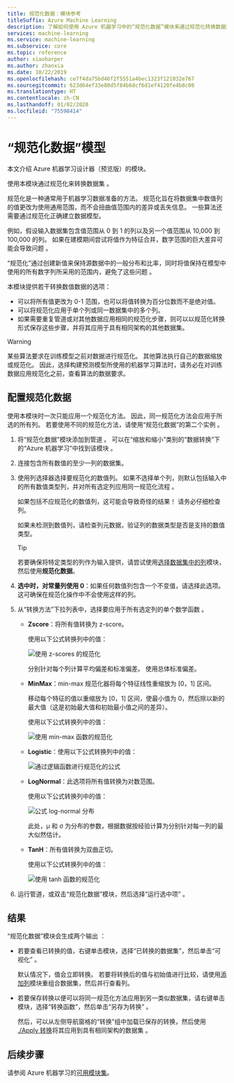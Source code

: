 ```yaml
---
title: 规范化数据：模块参考
titleSuffix: Azure Machine Learning
description: 了解如何使用 Azure 机器学习中的“规范化数据”模块来通过规范化转换数据集  。
services: machine-learning
ms.service: machine-learning
ms.subservice: core
ms.topic: reference
author: xiaoharper
ms.author: zhanxia
ms.date: 10/22/2019
ms.openlocfilehash: ce7f4da75bd46f2f5551a4bec1323f121032e767
ms.sourcegitcommit: 623d64ef33e80d5f84b6dcf6d1ef4120fe4b8c08
ms.translationtype: HT
ms.contentlocale: zh-CN
ms.lasthandoff: 01/02/2020
ms.locfileid: "75598414"
---
```

# <a name="normalize-data-module"></a>“规范化数据”模型

本文介绍 Azure 机器学习设计器（预览版）的模块。

使用本模块通过规范化来转换数据集  。

规范化是一种通常用于机器学习数据准备的方法。 规范化旨在将数据集中数值列的值更改为使用通用范围，而不会扭曲值范围内的差异或丢失信息。 一些算法还需要通过规范化正确建立数据模型。

例如，假设输入数据集包含值范围从 0 到 1 的列以及另一个值范围从 10,000 到 100,000 的列。 如果在建模期间尝试将值作为特征合并，数字范围的巨大差异可能会导致问题  。

“规范化”通过创建新值来保持源数据中的一般分布和比率，同时将值保持在模型中使用的所有数字列所采用的范围内，避免了这些问题  。

本模块提供若干转换数值数据的选项：

- 可以将所有值更改为 0-1 范围，也可以将值转换为百分位数而不是绝对值。
- 可以将规范化应用于单个列或同一数据集中的多个列。
- 如果需要重复管道或对其他数据应用相同的规范化步骤，则可以以规范化转换形式保存这些步骤，并将其应用于具有相同架构的其他数据集。

> [!WARNING]
> 某些算法要求在训练模型之前对数据进行规范化。 其他算法执行自己的数据缩放或规范化。 因此，选择构建预测模型所使用的机器学习算法时，请务必在对训练数据应用规范化之前，查看算法的数据要求。

##  <a name="configure-normalize-data"></a>配置规范化数据

使用本模块时一次只能应用一个规范化方法。 因此，同一规范化方法会应用于所选的所有列。 若要使用不同的规范化方法，请使用“规范化数据”的第二个实例  。

1. 将“规范化数据”模块添加到管道  。 可以在“缩放和缩小”类别的“数据转换”下的“Azure 机器学习”中找到该模块   。

2. 连接包含所有数值的至少一列的数据集。

3. 使用列选择器选择要规范化的数值列。 如果不选择单个列，则默认包括输入中的所有数值类型列，并对所有选定列应用同一规范化流程  。 

    如果包括不应规范化的数值列，这可能会导致奇怪的结果！ 请务必仔细检查列。

    如果未检测到数值列，请检查列元数据，验证列的数据类型是否是支持的数值类型。

    > [!TIP]
    > 若要确保将特定类型的列作为输入提供，请尝试使用[选择数据集中的列](./select-columns-in-dataset.md)模块，然后使用**规范化数据**。

4. **选中时，对常量列使用 0**：如果任何数值列包含一个不变值，请选择此选项。 这可确保在规范化操作中不会使用这样的列。

5. 从“转换方法”下拉列表中，选择要应用于所有选定列的单个数学函数  。 
  
    - **Zscore**：将所有值转换为 z-score。
    
      使用以下公式转换列中的值：  
  
      ![使用 z&#45;scores 的规范化](media/module/aml-normalization-z-score.png)
  
      分别针对每个列计算平均偏差和标准偏差。 使用总体标准偏差。
  
    - **MinMax**：min-max 规范化器将每个特征线性重缩放为 [0，1] 区间。
    
      移动每个特征的值以重缩放为 [0，1] 区间，使最小值为 0，然后除以新的最大值（这是初始最大值和初始最小值之间的差异）。
      
      使用以下公式转换列中的值：  
  
      ![使用 min&#45;max 函数的规范化](media/module/aml-normalization-minmax.png "AML_normalization-minmax")  
  
    - **Logistic**：使用以下公式转换列中的值：

      ![通过逻辑函数进行规范化的公式](media/module/aml-normalization-logistic.png "AML_normalization-logistic")  
  
    - **LogNormal**：此选项将所有值转换为对数范围。
  
      使用以下公式转换列中的值：
  
      ![公式 log&#45;normal 分布](media/module/aml-normalization-lognormal.png "AML_normalization-lognormal")
    
      此处，μ 和 σ 为分布的参数，根据数据按经验计算为分别针对每一列的最大似然估计。  
  
    - **TanH**：所有值转换为双曲正切。
    
      使用以下公式转换列中的值：
    
      ![使用 tanh 函数的规范化](media/module/aml-normalization-tanh.png "AML_normalization-tanh")

6. 运行管道，或双击“规范化数据”模块，然后选择“运行选中项”   。 

## <a name="results"></a>结果

“规范化数据”模块会生成两个输出  ：

- 若要查看已转换的值，右键单击模块，选择“已转换的数据集”，然后单击“可视化”   。

    默认情况下，值会立即转换。 若要将转换后的值与初始值进行比较，请使用[添加列](./add-columns.md)模块重组合数据集，然后并行查看列。

- 若要保存转换以便可以将同一规范化方法应用到另一类似数据集，请右键单击模块，选择“转换函数”，然后单击“另存为转换”   。

    然后，可以从左侧导航窗格的“转换”组中加载已保存的转换，然后使用 [./Apply 转换](apply-transformation.md)将其应用到具有相同架构的数据集  。  


## <a name="next-steps"></a>后续步骤

请参阅 Azure 机器学习的[可用模块集](module-reference.md)。 